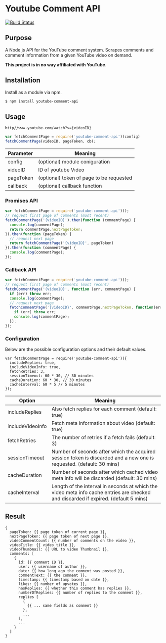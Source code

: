 # Youtube Comment API

[![Build Status](https://travis-ci.org/philbot9/youtube-comment-api.svg?branch=master)](https://travis-ci.org/philbot9/youtube-comment-api)

## Purpose

A Node.js API for the YouTube comment system. Scrapes comments and comment information from a given YouTube video on demand.

**This project is in no way affiliated with YouTube.**

## Installation

Install as a module via npm.

```bash
$ npm install youtube-comment-api
```

## Usage

`http//www.youtube.com/watch?v={videoID}`

``` javascript
var fetchCommentPage = require('youtube-comment-api')(config)
fetchCommentPage(videoID, pageToken, cb);
```

| Parameter     | Meaning       |
| ------------- |---------------|
| config        | (optional) module coniguration |
| videoID       | ID of youtube Video |
| pageToken     | (optional) token of page to be requested |
| callback      | (optional) callback function      |

### Promises API

``` javascript
var fetchCommentPage = require('youtube-comment-api')();
// request first page of comments (most recent)
fetchCommentPage('{videoID}').then(function (commentPage) {
  console.log(commentPage);
  return commentPage.nextPageToken;
}).then(function (pageToken) {
  // request next page
  return fetchCommentPage('{videoID}', pageToken)
}).then(function (commentPage) {
  console.log(commentPage);
});
```

### Callback API

``` javascript
var fetchCommentPage = require('youtube-comment-api')();
// request first page of comments (most recent)
fetchCommentPage('{videoID}', function (err, commentPage) {
  if (err) throw err;
  console.log(commentPage);
  // request next page
  fetchCommentPage('{videoID}', commentPage.nextPageToken, function(err, commentPage) {
    if (err) throw err;
    console.log(commentPage);
  });
});
```

### Configuration

Below are the possible configuration options and their default values.

```
var fetchCommentPage = require('youtube-comment-api')({
  includeReplies: true,
  includeVideoInfo: true,
  fetchRetries: 3,
  sessionTimeout: 60 * 30, // 30 minutes
  cacheDuration: 60 * 30, // 30 minutes
  cacheInterval: 60 * 5 // 5 minutes
});
```

| Option              | Meaning       |
| ------------------- |---------------|
| includeReplies      | Also fetch replies for each comment (default: true) |
| includeVideoInfo    | Fetch meta information about video (default: true) |
| fetchRetries        | The number of retries if a fetch fails (default: 3) |
| sessionTimeout      | Number of seconds after which the acquired session token is discarded and a new one is requested. (default: 30 mins) |
| cacheDuration       | Number of seconds after which cached video meta info will be discarded (default: 30 mins) |
| cacheInterval       | Length of the interval in seconds at which the video meta info cache entries are checked and discarded if expired. (default 5 mins) |


## Result

```
{
  pageToken: {{ page token of current page }},
  nextPageToken: {{ page token of next page }},
  videoCommentCount: {{ number of comments on the video }},
  videoTitle: {{ video title }},
  videoThumbnail: {{ URL to video Thumbnail }},
  comments: [
	{
      id: {{ comment ID }},
      user: {{ username of author }},
      date: {{ how long ago the comment was posted }},
      commentText: {{ the comment }},
      timestamp: {{ timestamp based on date }},
      likes: {{ number of upvotes }},
      hasReplies: {{ whether this comment has replies }},
      numberOfReplies: {{ number of replies to the comment }},
      replies [
        {
          {{ ... same fields as comment }}
        },
        ...
      ],
      ...
    }
  ]
}

```
